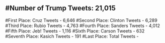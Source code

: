#Number of Trump Tweets: 21,015
---
#First Place: Cruz Tweets - 6,646
#Second Place: Clinton Tweets - 6,289
#Third Place: Rubio Tweets - 4,763
#Fourth Place: Sanders Tweets - 4,012
#Fifth Place: Jeb! Tweets - 1,116
#Sixth Place: Carson Tweets - 632
#Seventh Place: Kasich Tweets - 191
#Last Place: Total Tweets -  
